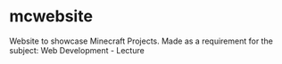 # mcwebsite
Website to showcase Minecraft Projects. Made as a requirement for the subject: Web Development - Lecture
